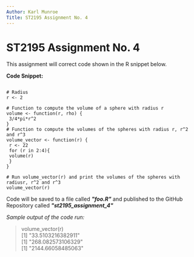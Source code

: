 ```yaml
---
Author: Karl Munroe
Title: ST2195 Assignment No. 4
---
```

# ST2195 Assignment No. 4

This assignment will correct code shown in the R snippet below.

**Code Snippet:**
```{r}

# Radius
r <- 2

# Function to compute the volume of a sphere with radius r
volume <- function(r, rho) {
 3/4*pi*r^2
}
# Function to compute the volumes of the spheres with radius r, r^2 and r^3
volume_vector <- function(r) {
 r <- 22
 for (r in 2:4){
 volume(r)
 }
}

# Run volume_vector(r) and print the volumes of the spheres with radiusr, r^2 and r^3
volume_vector(r)

```
Code will be saved to a file called ***"foo.R"*** and published to the GitHub Repository called ***"st2195_assignment_4"***

*Sample output of the code run:*

>volume_vector(r)\
[1] "33.5103216382911" \
[1] "268.082573106329" \
[1] "2144.66058485063" 
